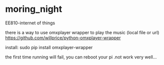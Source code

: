 # moring_night
EE810-internet of things

there is a way to use omxplayer wrapper to play the music (local file or url)
https://github.com/willprice/python-omxplayer-wrapper

install:
sudo pip install omxplayer-wrapper

the first time running will fail, you can reboot your pi .not work very well...
